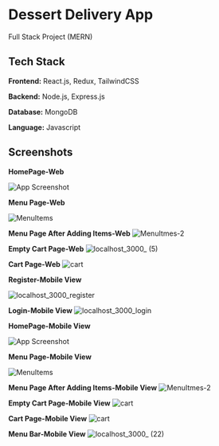 
# Dessert Delivery App
Full Stack Project (MERN)


## Tech Stack

**Frontend:** React.js, Redux, TailwindCSS

**Backend:** Node.js, Express.js

**Database:** MongoDB

**Language:** Javascript

## Screenshots

**HomePage-Web**

![App Screenshot](https://github.com/p-leena-reddy-111/Dessert-Delivery-App/blob/master/Screenshots/Web/homepage.png?raw=true)

**Menu Page-Web**

![MenuItems](https://github.com/p-leena-reddy-111/Dessert-Delivery-App/blob/master/Screenshots/Web/menu%20page.png?raw=true)

**Menu Page After Adding Items-Web**
![MenuItmes-2](https://github.com/p-leena-reddy-111/Dessert-Delivery-App/blob/master/Screenshots/Web/menu%20page-item%20added.png?raw=true)

**Empty Cart Page-Web**
![localhost_3000_ (5)](https://github.com/p-leena-reddy-111/Dessert-Delivery-App/assets/105440491/2dd6aad8-5719-41da-98fa-1bffbc71b79b)

**Cart Page-Web**
![cart](https://github.com/p-leena-reddy-111/Dessert-Delivery-App/blob/master/Screenshots/Web/cart-present.png?raw=true)

**Register-Mobile View**

![localhost_3000_register](https://github.com/p-leena-reddy-111/Dessert-Delivery-App/assets/105440491/c5ea0563-332e-4201-b8f9-c3234ad17257)

**Login-Mobile View**
![localhost_3000_login](https://github.com/p-leena-reddy-111/Dessert-Delivery-App/assets/105440491/2f8e27d4-d7de-486c-9a8c-e0e117bbe9a0)

**HomePage-Mobile View**

![App Screenshot](https://github.com/p-leena-reddy-111/Dessert-Delivery-App/blob/master/Screenshots/App/homepage.png?raw=true)

**Menu Page-Mobile View**

![MenuItems](https://github.com/p-leena-reddy-111/Dessert-Delivery-App/blob/master/Screenshots/App/menuitems.png?raw=true)

**Menu Page After Adding Items-Mobile View**
![MenuItmes-2](https://github.com/p-leena-reddy-111/Dessert-Delivery-App/blob/master/Screenshots/App/menuitems-added.png?raw=true)

**Empty Cart Page-Mobile View**
![cart](https://github.com/p-leena-reddy-111/Dessert-Delivery-App/blob/master/Screenshots/App/cartempty.png?raw=true)

**Cart Page-Mobile View**
![cart](https://github.com/p-leena-reddy-111/Dessert-Delivery-App/blob/master/Screenshots/App/cart.png?raw=true)

**Menu Bar-Mobile View**
![localhost_3000_ (22)](https://github.com/p-leena-reddy-111/Dessert-Delivery-App/assets/105440491/a7c4b02b-d202-4e72-a38a-3862227fc1d9)


